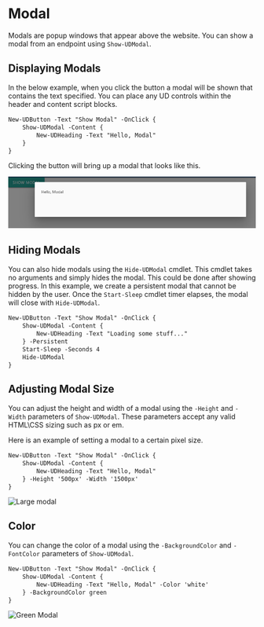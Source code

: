 # Modal

Modals are popup windows that appear above the website. You can show a modal from an endpoint using `Show-UDModal`.

## Displaying Modals

In the below example, when you click the button a modal will be shown that contains the text specified. You can place any UD controls within the header and content script blocks.

```text
New-UDButton -Text "Show Modal" -OnClick {
    Show-UDModal -Content {
        New-UDHeading -Text "Hello, Modal"
    }
}
```

Clicking the button will bring up a modal that looks like this.

![Modal with a Heading in the Content](../.gitbook/assets/image%20%2861%29.png)

## Hiding Modals

You can also hide modals using the `Hide-UDModal` cmdlet. This cmdlet takes no arguments and simply hides the modal. This could be done after showing progress. In this example, we create a persistent modal that cannot be hidden by the user. Once the `Start-Sleep` cmdlet timer elapses, the modal will close with `Hide-UDModal`.

```text
New-UDButton -Text "Show Modal" -OnClick {
    Show-UDModal -Content {
        New-UDHeading -Text "Loading some stuff..."
    } -Persistent
    Start-Sleep -Seconds 4
    Hide-UDModal
}
```

## Adjusting Modal Size

You can adjust the height and width of a modal using the `-Height` and `-Width` parameters of `Show-UDModal`. These parameters accept any valid HTML\CSS sizing such as px or em.

Here is an example of setting a modal to a certain pixel size.

```text
New-UDButton -Text "Show Modal" -OnClick {
    Show-UDModal -Content {
        New-UDHeading -Text "Hello, Modal"
    } -Height '500px' -Width '1500px'
}
```

![Large modal](../.gitbook/assets/image%20%2832%29.png)

## Color

You can change the color of a modal using the `-BackgroundColor` and `-FontColor` parameters of `Show-UDModal`.

```text
New-UDButton -Text "Show Modal" -OnClick {
    Show-UDModal -Content {
        New-UDHeading -Text "Hello, Modal" -Color 'white'
    } -BackgroundColor green 
}
```

![Green Modal](../.gitbook/assets/image%20%2833%29.png)

